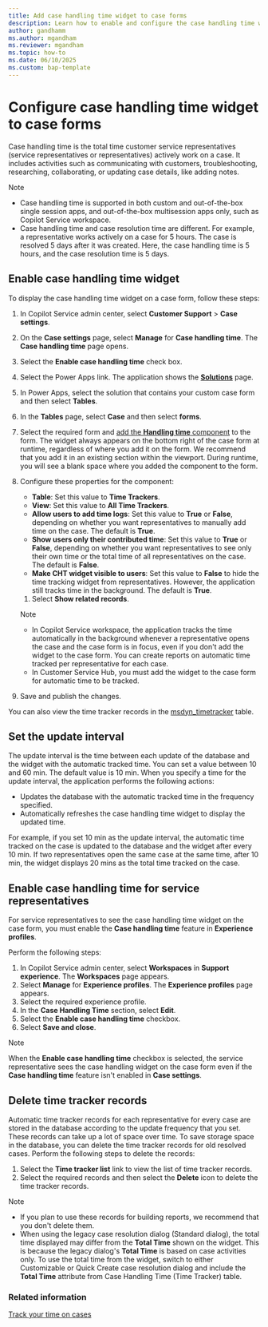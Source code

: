 ```yaml
---
title: Add case handling time widget to case forms 
description: Learn how to enable and configure the case handling time widget, which shows the total time customer service representatives spend on a case.
author: gandhamm 
ms.author: mgandham
ms.reviewer: mgandham
ms.topic: how-to 
ms.date: 06/10/2025 
ms.custom: bap-template 
---
```


# Configure case handling time widget to case forms 

Case handling time is the total time customer service representatives (service representatives or representatives) actively work on a case. It includes activities such as communicating  with customers, troubleshooting, researching, collaborating, or updating case details, like adding notes.

> [!NOTE]
> - Case handling time is supported in both custom and out-of-the-box single session apps, and out-of-the-box multisession apps only, such as Copilot Service workspace.
> - Case handling time and case resolution time are different. For example, a representative works actively on a case for 5 hours. The case is resolved 5 days after it was created. Here, the case handling time is 5 hours, and the case resolution time is 5 days.

## Enable case handling time widget

To display the case handling time widget on a case form, follow these steps:

1. In Copilot Service admin center, select **Customer Support** > **Case settings**.
1. On the **Case settings** page, select **Manage** for **Case handling time**. The **Case handling time** page opens.
1. Select the **Enable case handling time** check box.
1. Select the Power Apps link. The application shows the [**Solutions**](/power-apps/maker/data-platform/solutions-overview#work-with-solutions-in-power-apps) page. 
1. In Power Apps, select the solution that contains your custom case form and then select **Tables**.
1. In the **Tables** page, select **Case** and then select **forms**.
1. Select the required form and [add the **Handling time** component](/power-apps/maker/model-driven-apps/add-move-configure-or-delete-components-on-form#add-components-for-a-column-on-the-form) to the form. The widget always appears on the bottom right of the case form at runtime, regardless of where you add it on the form. We recommend that you add it in an existing section within the viewport. During runtime, you will see a blank space where you added the component to the form.
1.  Configure these properties for the component:

      - **Table**: Set this value to **Time Trackers**.
      - **View**: Set this value to **All Time Trackers**.
      - **Allow users to add time logs**: Set this value to **True** or **False**, depending on whether you want representatives to manually add time on the case. The default is **True**.
      - **Show users only their contributed time**: Set this value to **True** or **False**, depending on whether you want representatives to see only their own time or the total time of all representatives on the case. The default is **False**.
      - **Make CHT widget visible to users**: Set this value to **False** to hide the time tracking widget from representatives. However, the application still tracks time in the background. The default is **True**. 
    1. Select **Show related records**.
    > [!NOTE]
    >  - In Copilot Service workspace, the application tracks the time automatically in the background whenever a representative opens the case and the case form is in focus, even if you don't add the widget to the case form. You can create reports on automatic time tracked per representative for each case.
    > - In Customer Service Hub, you must add the widget to the case form for automatic time to be tracked.
  1. Save and publish the changes.

You can also view the time tracker records in the [msdyn_timetracker](../../developer/reference/entities/msdyn_timetracker.md) table.

## Set the update interval

The update interval is the time between each update of the database and the widget with the automatic tracked time. You can set a value between 10 and 60 min. The default value is 10 min. When you specify a time for the update interval, the application performs the following actions:

- Updates the database with the automatic tracked time in the frequency specified.
- Automatically refreshes the case handling time widget to display the updated time.

For example, if you set 10 min as the update interval, the automatic time tracked on the case is updated to the database and the widget after every 10 min. If two representatives open the same case at the same time, after 10 min, the widget displays 20 mins as the total time tracked on the case.

## Enable case handling time for service representatives

For service representatives to see the case handling time widget on the case form, you must enable the **Case handling time** feature in **Experience profiles**. 

Perform the following steps:

1. In Copilot Service admin center, select **Workspaces** in **Support experience**. The **Workspaces** page appears.
1. Select **Manage** for **Experience profiles**. The **Experience profiles** page appears.
1. Select the required experience profile. 
1. In the **Case Handling Time** section, select **Edit**.
1. Select the **Enable case handling time** checkbox.
1. Select **Save and close**.

> [!NOTE]
> When the **Enable case handling time** checkbox is selected, the service representative sees the case handling widget on the case form even if the **Case handling time** feature isn't enabled in **Case settings**.

## Delete time tracker records

 Automatic time tracker records for each representative for every case are stored in the database according to the update frequency that you set. These records can take up a lot of space over time. To save storage space in the database, you can delete the time tracker records for old resolved cases. Perform the following steps to delete the records:
   1. Select the **Time tracker list** link to view the list of time tracker records.
   1. Select the  required records and then select the **Delete** icon to delete the time tracker records.

> [!NOTE]
> - If you plan to use these records for building reports, we recommend that you don't delete them.
> - When using the legacy case resolution dialog (Standard dialog), the total time displayed may differ from the **Total Time** shown on the widget. This is because the legacy dialog's **Total Time** is based on case activities only. To use the total time from the widget, switch to either Customizable or Quick Create case resolution dialog and include the **Total Time** attribute from Case Handling Time (Time Tracker) table.


### Related information  

[Track your time on cases](../use/case-handling-time.md)
